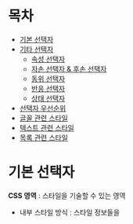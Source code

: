# 목차

- [기본 선택자](#기본-선택자)
- [기타 선택자](#기타-선택자)
    - [속성 선택자](#속성-선택자)
    - [자손 선택자 & 후손 선택자](#자손-선택자--후손-선택자)
    - [동위 선택자](#동위-선택자)
    - [반응 선택자](#반응-선택자)
    - [상태 선택자](#상태-선택자)
- [선택자 우선순위](#선택자-우선순위)
- [글꼴 관련 스타일](#글꼴-관련-스타일)
- [텍스트 관련 스타일](#텍스트-관련-스타일)
- [목록 관련 스타일](#목록-관련-스타일)

# 기본 선택자

**CSS 영역** : 스타일을 기술할 수 있는 영역
- 내부 스타일 방식 : 스타일 정보들을 <style> 태그 내에 기입하는 방식
- 인라인 스타일 방식 : 요소 내에 style 속성을 이용해 직접 기입하는 방식
- 외부 스타일 방식 : 스타일 정보를 기술하는 .css 외부문서를 만들고, link 태그로 연결하는 방식

**선택자**

특정 HTML 요소를 선택하고자 할 때 사용하는 기능

→ 해당 요소를 선택해 원하는 "스타일"과 "기능"을 적용

|선택자|기능|
|---|---|
|전체 선택자 *|HTML 문서 상의 모든 요소 선택|
|태그 선택자 태그명|HTML 문서 상의 해당 태그 선택|
|아이디 선택자 #아이디명|HTML 문서 상의 고유 id값 하나 선택|
|클래스 선택자 .클래스명|HTML 문서 상의 여러 클래스값 선택|
*모든 태그내에 공통 사용가능한 속성 : id, class

# 기타 선택자

## 속성 선택자

선택하고자 하는 요소 내의 속성을 선택하는 방법

선택자 뒤에 []를 이용해 속성과 속성값을 제시하며 선택

|선택자|기능|
|---|---|
|선택자[속성=속성값]|"일치"하는 요소|
|선택자[속성~=속성값]|"일치" 하거나 "포함"하는 요소 (키워드 불가능, 공백으로 구분)|
|선택자[속성\|=속성값]|"일치" 하거나 "-으로 시작"하는 요소|
|선택자[속성^=속성값]|"시작" 하는 요소|
|선택자[속성$=속성값]|"끝" 나는 요소|
|선택자[속성*=속성값]|"포함" 하는 요소|

## 자손 선택자 & 후손 선택자

- 자손 : 바로 하위 요소들
- 후손 : 하위 요소들 전부

*즉, **자손조차도 후손**

```html
<div id="test1">
    <h4>div의 자손이면서 후손입니다.</h4>
    <h4>div의 자손이면서 후손입니다.</h4>

    <ul>div의 자손이면서 후손입니다.
        <li>ul의 자손이면서 div의 후손입니다.</li>
        <li>ul의 자손이면서 div의 후손입니다.</li>
    </ul>
</div>
```

|선택자|기능|
|---|---|
|자손 선택자 a>b|a요소의 자손 중 b요소들 선택|
|후손 선택자 a b|a요소의 후손 중 b요소들 선택|

## 동위 선택자

동위관계(같은레벨)에 있는 뒤에 위치한 특정 요소를 선택

|선택자|기능|
|---|---|
|동위관계 단일 선택 a+b|a요소 바로 뒤의 b요소 하나 선택|
|동위관계 전체 선택 a~b|a요소 바로 뒤의 b요소 모두 선택|

## 반응 선택자

사용자의 움직임에 따라 선택되는 선택자

|선택자|기능|
|---|---|
|클릭 선택자 :active|해당 요소가 클릭되었을 경우 스타일 부여|
|호버 선택자 :hover|해당 요소에 마우스가 올라가는 경우 스타일 부여|

## 상태 선택자

요소의 상태에 따라 선택되는 선택자

|선택자|기능|
|---|---|
|체크선택자 :checked|체크된 상태의 요소 선택|
|초점선택자 :focus|초점이 맞춰진 input 요소 선택|
|활성선택자 :enabled|활성화 되어 있는 요소 선택|
|비활성선택자 :disabled|비활성화 되어 있는 요소 선택|

# 선택자 우선순위

기본적으로 CSS는 위에서부터 아래로 적용

태그 선택자 → 클래스 선택자 → 아이디 선택자 → 인라인 스타일 방식 → !important(가장 강력하긴 하나, 권장x)

# 글꼴 관련 스타일

|속성|기능|
|---|---|
|font-family|글꼴 지정|
|font-size|글꼴 크기|
|font-weight|글꼴 굵기|
|font-style|글꼴 기울임|
|font-variant|영문 텍스트 문구를 작은 대문자로 변경|

```html
#ff1{font-family: 궁서체;}
#ff2{font-family: 고딕체;}
#ff3{font-family: 티몬체, 궁서체;}

<p id="ff1">글꼴 테스트1</p>
<p id="ff2">글꼴 테스트2</p>
<p id="ff3">글꼴 테스트3</p>
```
*font-family: 글꼴1, 글꼴2, ... → 없는 글꼴 제시할 경우 다음 글꼴 적용

![image](https://github.com/NanoKim/TIL/assets/151509995/0c9797bd-726d-48f5-993f-0321246700f1)

```html
#fs1{font-size: 35px;}
#fs2{font-size: 2.5em;}
#fs3{font-size: 150%;}

<ul>
    <li id="fs1">고정크기 px 테스트</li>
    <li id="fs2">가변크기 em 테스트</li>
    <li id="fs3">가변크기 % 테스트</li>
</ul>
```

![image](https://github.com/NanoKim/TIL/assets/151509995/b331ce90-0dfc-458f-afb7-52d2833fde7f)

```html
#fw1{font-weight: bold;}
#fw2{font-weight: 900;} /*bolder*/
#fw3{font-weight: 100;} /*lighter*/

<ul>
    <li>원래 굵기</li>
    <li id="fw1">굵은 글꼴로 변경</li>
    <li id="fw2">원래 굵기보다 더 굵게</li>
    <li id="fw3">원래 굵기보다 더 가늘게</li>
</ul>
```

![image](https://github.com/NanoKim/TIL/assets/151509995/a7ea1457-ebe2-4ab8-8d86-40c18c800038)

# 텍스트 관련 스타일



# 목록 관련 스타일
